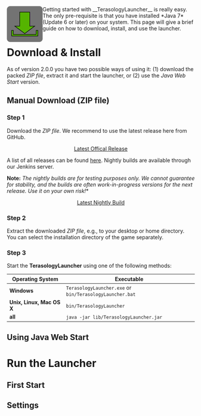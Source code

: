 <img align="left" src="images/download.png"/> 
Getting started with __TerasologyLauncher__ is really easy. The only pre-requisite is that you have installed *Java 7* 
(Update 6 or later) on your system. This page will give a brief guide on how to download, install, and use the launcher.

# Download &amp; Install

As of version 2.0.0 you have two possible ways of using it: (1) download the packed *ZIP file*, extract it and start the 
launcher, or (2) use the *Java Web Start* version.

## Manual Download (ZIP file)
### Step 1
Download the *ZIP file*. We recommend to use the latest release here from GitHub.
<p align="center">
<a href="https://github.com/MovingBlocks/TerasologyLauncher/releases/latest">Latest Offical Release</a>
</p>

A list of all releases can be found [here](https://github.com/MovingBlocks/TerasologyLauncher/releases/). 
Nightly builds are available through our Jenkins server. 

__Note:__ *The nightly builds are for testing purposes only. We cannot guarantee for stability, and the builds are often
work-in-progress versions for the next release. Use it on your own risk!**

<p align="center">
<a href="jenkins.terasology.org/job/TerasologyLauncherNightly/lastStableBuild/artifact/build/distributions/TerasologyLauncher.zip">Latest Nightly Build</a>
</p>

### Step 2
Extract the downloaded *ZIP file*, e.g., to your desktop or home directory. You can select the installation directory
 of the game separately.

### Step 3
Start the __TerasologyLauncher__ using one of the following methods:

| Operating System          | Executable |
|-------------------------| ---------- |
| __Windows__               | `TerasologyLauncher.exe` or `bin/TerasologyLauncher.bat` |
| __Unix, Linux, Mac OS X__ | `bin/TerasologyLauncher` |
| __all__                   | `java -jar lib/TerasologyLauncher.jar` |
 
## Using Java Web Start


# Run the Launcher
 
## First Start

## Settings


